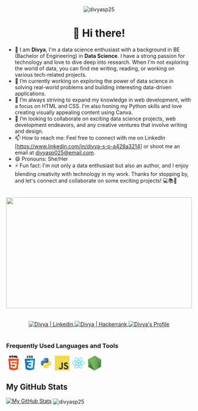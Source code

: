 <div align="center">
 <img align="center" src="https://img.shields.io/badge/GitHub-000000?style=for-the-badge&logo=GitHub&logoColor=white" alt="divyasp25" />
</div>

<h1 align="center">🐥 Hi there!</h1>

- 🍂 I am **Divya**, I'm a data science enthusiast with a background in BE (Bachelor of Engineering) in **Data Science**. I have a strong passion for technology and love to dive deep into research. When I'm not exploring the world of data, you can find me writing, reading, or working on various tech-related projects.
- 🔭 I’m currently working on exploring the power of data science in solving real-world problems and building interesting data-driven applications.
- 🌱 I’m always striving to expand my knowledge in web development, with a focus on HTML and CSS. I'm also honing my Python skills and love creating visually appealing content using Canva.
- 👯 I’m looking to collaborate on exciting data science projects, web development endeavors, and any creative ventures that involve writing and design.
- 📫 How to reach me: Feel free to connect with me on LinkedIn [https://www.linkedin.com/in/divya-s-p-a428a3214] or shoot me an email at divyasp025@email.com.
- 😄 Pronouns: She/Her
- ⚡ Fun fact: I'm not only a data enthusiast but also an author, and I enjoy blending creativity with technology in my work.
Thanks for stopping by, and let's connect and collaborate on some exciting projects! 💻📚🎨
<br>
<div align="center">
 <img align="center" width=100% height=300px src="https://i.pinimg.com/originals/c5/9a/d2/c59ad2bd4ad2fbacd04017debc679ddb.gif"/>
</div>
</br>
<br>
<div align="center">
 <a href="https://www.linkedin.com/in/divya-s-p-a428a3214" target="_blank">
   <img align="center" alt="Divya | Linkedin " width="40px" src="http://www.prepare1.com/wp-content/uploads/2014/04/linkedin-logo-high-res-1254-1024x1024.jpg"</a>
  
  <a href="https://www.hackerrank.com/profile/divyasp025" target="_blank">
    <img align="center" alt="Divya | Hackerrank" width="41px" src="https://gdm-catalog-fmapi-prod.imgix.net/ProductLogo/8b9fc1fa-bb42-45c6-957b-3b6611c542f1.png?ixlib=react-9.0.3&ch=Width%2CDPR&auto=format&w=4088" />
  </a>

  <a href="https://devpost.com/divyasp25?ref_content=user-portfolio&ref_feature=portfolio&ref_medium=global-nav" target="_blank">
    <img align="center" alt="Divya's Profile" width="41px" src="https://iconape.com/wp-content/files/bo/348599/png/devpost-logo.png" />
  </a>
 </div>

<br>

### Frequently Used Languages and Tools 
<code><img height="40" src="https://raw.githubusercontent.com/github/explore/5c058a388828bb5fde0bcafd4bc867b5bb3f26f3/topics/html/html.png"></code>
<code><img height="40" src="https://raw.githubusercontent.com/github/explore/5c058a388828bb5fde0bcafd4bc867b5bb3f26f3/topics/css/css.png"></code>
<code><img height="40" src="https://raw.githubusercontent.com/github/explore/5c058a388828bb5fde0bcafd4bc867b5bb3f26f3/topics/python/python.png"></code>
<code><img height="40" src="https://raw.githubusercontent.com/github/explore/80688e429a7d4ef2fca1e82350fe8e3517d3494d/topics/javascript/javascript.png"></code>
<code><img height="40" src="https://raw.githubusercontent.com/github/explore/80688e429a7d4ef2fca1e82350fe8e3517d3494d/topics/react/react.png"></code>
<code><img height="40" src="https://raw.githubusercontent.com/github/explore/80688e429a7d4ef2fca1e82350fe8e3517d3494d/topics/nodejs/nodejs.png"></code>

## My GitHub Stats

[![My GitHub Stats](https://github-readme-stats.vercel.app/api?username=divyasp25)](https://github.com/divyasp25)
<img align="center" src="https://github-readme-stats.vercel.app/api/top-langs?username=divyasp25&show_icons=true&locale=en&layout=compact" alt="divyasp25" />

